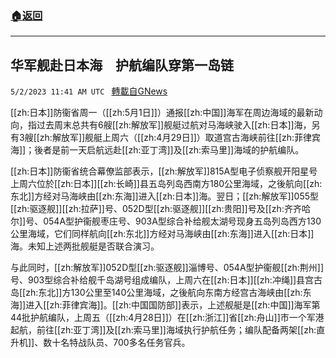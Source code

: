 ###  [:house:返回](README.md)
---


## 华军舰赴日本海　护航编队穿第一岛链
`5/2/2023 11:41 AM UTC ` [轉載自GNews](https://gnews.org/articles/1269294)


[[zh:日本]]防衞省周一（[[zh:5月1日]]）通报[[zh:中国]]海军在周边海域的最新动向，指过去周末总共有6艘[[zh:解放军]]舰艇过航对马海峡驶入[[zh:日本]]海，另有3艘[[zh:解放军]]舰艇上周六（[[zh:4月29日]]）取道宫古海峡前往[[zh:菲律宾海]]；後者是前一天启航远赴[[zh:亚丁湾]]及[[zh:索马里]]海域的护航编队。

[[zh:日本]]防衞省统合幕僚监部表示，[[zh:解放军]]815A型电子侦察舰开阳星号上周六位於[[zh:日本]][[zh:长崎]]县五岛列岛西南方180公里海域，之後航向[[zh:东北]]方经对马海峡由[[zh:东海]]进入[[zh:日本]]海。翌日；[[zh:解放军]]055型[[zh:驱逐舰]][[zh:拉萨]]号、052D型[[zh:驱逐舰]][[zh:贵阳]]号及[[zh:齐齐哈尔]]号、054A型护衞舰枣庄号、903A型综合补给舰太湖号现身五岛列岛西方130公里海域，它们同样航向[[zh:东北]]方经对马海峡由[[zh:东海]]进入[[zh:日本]]海。未知上述两批舰艇是否联合演习。

与此同时，[[zh:解放军]]052D型[[zh:驱逐舰]]淄博号、054A型护衞舰[[zh:荆州]]号、903型综合补给舰千岛湖号组成编队，上周六在[[zh:日本]][[zh:冲绳]]县宫古岛[[zh:东北]]方130公里至140公里海域，之後航向东南方经宫古海峡由[[zh:东海]]进入[[zh:菲律宾海]]。[[zh:中国国防部]]表示，上述舰艇是[[zh:中国]]海军第44批护航编队，上周五（[[zh:4月28日]]）在[[zh:浙江]]省[[zh:舟山]]市一个军港起航，前往[[zh:亚丁湾]]及[[zh:索马里]]海域执行护航任务；编队配备两架[[zh:直升机]]、数十名特战队员、700多名任务官兵。

